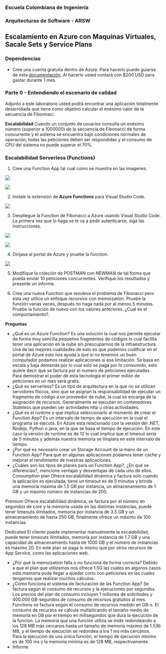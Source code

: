 ### Escuela Colombiana de Ingeniería
### Arquitecturas de Software - ARSW

## Escalamiento en Azure con Maquinas Virtuales, Sacale Sets y Service Plans

### Dependencias
* Cree una cuenta gratuita dentro de Azure. Para hacerlo puede guiarse de esta [documentación](https://azure.microsoft.com/en-us/free/search/?&ef_id=Cj0KCQiA2ITuBRDkARIsAMK9Q7MuvuTqIfK15LWfaM7bLL_QsBbC5XhJJezUbcfx-qAnfPjH568chTMaAkAsEALw_wcB:G:s&OCID=AID2000068_SEM_alOkB9ZE&MarinID=alOkB9ZE_368060503322_%2Bazure_b_c__79187603991_kwd-23159435208&lnkd=Google_Azure_Brand&dclid=CjgKEAiA2ITuBRDchty8lqPlzS4SJAC3x4k1mAxU7XNhWdOSESfffUnMNjLWcAIuikQnj3C4U8xRG_D_BwE). Al hacerlo usted contará con $200 USD para gastar durante 1 mes.

### Parte 0 - Entendiendo el escenario de calidad

Adjunto a este laboratorio usted podrá encontrar una aplicación totalmente desarrollada que tiene como objetivo calcular el enésimo valor de la secuencia de Fibonnaci.

**Escalabilidad**
Cuando un conjunto de usuarios consulta un enésimo número (superior a 1000000) de la secuencia de Fibonacci de forma concurrente y el sistema se encuentra bajo condiciones normales de operación, todas las peticiones deben ser respondidas y el consumo de CPU del sistema no puede superar el 70%.

### Escalabilidad Serverless (Functions)

1. Cree una Function App tal cual como se muestra en las  imagenes.

![](images/part3/part3-function-config.png)

![](images/part3/part3-function-configii.png)

2. Instale la extensión de **Azure Functions** para Visual Studio Code.

![](images/part3/part3-install-extension.png)

3. Despliegue la Function de Fibonacci a Azure usando Visual Studio Code. La primera vez que lo haga se le va a pedir autenticarse, siga las instrucciones.

![](images/part3/part3-deploy-function-1.png)

![](images/part3/part3-deploy-function-2.png)

4. Dirijase al portal de Azure y pruebe la function.

![](images/part3/part3-test-function.png)

5. Modifique la coleción de POSTMAN con NEWMAN de tal forma que pueda enviar 10 peticiones concurrentes. Verifique los resultados y presente un informe.

6. Cree una nueva Function que resuleva el problema de Fibonacci pero esta vez utilice un enfoque recursivo con memoization. Pruebe la función varias veces, después no haga nada por al menos 5 minutos. Pruebe la función de nuevo con los valores anteriores. ¿Cuál es el comportamiento?.

**Preguntas**

* ¿Qué es un Azure Function?
Es una solución la cual nos permite ejecutar de forma muy sencilla pequeños fragmentos de códigos lo cual facilita tener una aplicación en la nube sin preocuparnos de la infraestructura. Una de las mejores cualidades de esto es que podemos codificar en el portal de Azure esto nos ayuda a que si no tenemos un buen computador podamos realizar aplicaciones si esa limitación. Se basa en escala y baja demanda por lo cual solo se paga por lo consumido, esto quiere decir que se factura por el numero de peticiones ejecutadas. Para demostrar el poder de esta tecnología el primer millón de peticiones en un mes será gratis.
* ¿Qué es serverless?
Es un tipo de arquitectura en la que no se utilizan servidores físicos, sino que se asignan la responsabilidad de ejecutar un fragmento de código a un proveedor de nube, la cual se encarga de la asignación de recursos. Generalmente se ejecutan en contenedores Stateless que pueden ser actividades http u otras actividades.
* ¿Qué es el runtime y que implica seleccionarlo al momento de crear el Function App?
Es un intervalo de tiempo de ejecución en la cual el programa se ejecuta. En Azure esta relacionado con la versión del .NET, Nodejs, Python o java, en la que se basa el tiempo de ejecución. En este caso la versión de runtime es de 12 lo cual implica que el timeout sería de 5 minutos y además nuestra memoria se limpiara en este intervalo de tiempo. 
* ¿Por qué es necesario crear un Storage Account de la mano de un Function App?
Para que en algunas aplicaciones podamos tener cache y mejorar el rendimiento de nuestras aplicaciones. 
* ¿Cuáles son los tipos de planes para un Function App?, ¿En qué se diferencias?, mencione ventajas y desventajas de cada uno de ellos.
Consumption plan Ofrece escalabilidad dinámica y factura solo cuando la aplicación es ejecutada, tiene un timeout es de 5 minutos y brinda una memoria máxima de 1.5 GB por instancia, un almacenamiento de 1 GB y un máximo número de instancias de 200.

Premium Ofrece escalabilidad dinámica, se factura por el número en segundos de core y la memoria usada en las distintas instancias, puede tener timeouts ilimitados, memoria por instancia de 3.5 GB y un almacenamiento de hasta 250 GB, finalmente ofrece un máximo de 100 instancias.

Dedicated El cliente puede implementar manualmente la escalabilidad, puede tener timeouts ilimitados, memoría por instancia de 1.7 GB y una capacidad de almacenamiento hasta de 1000 GB y el numero de instancias es máximo 20. En este plan se paga lo mismo que por otros recursos de App Service, como las aplicaciones web.

* ¿Por qué la memoization falla o no funciona de forma correcta?
Debido a que el plan que utilizamos nos ofrece 1.5G las cuales en algunos casos esta memoria pude llegar a quedar corto con peticiones en las cuales tengamos que realizar muchos cálculos.
* ¿Cómo funciona el sistema de facturación de las Function App?
Se factura según el consumo de recursos y la ejecuciones por segundos. Los precios del plan de consumo incluyen 1 millones de solicitudes y 400.000 GB-segundos de consumo de recursos gratuitos al mes. Functions se factura según el consumo de recursos medido en GB-s. El consumo de recursos se calcula multiplicando el tamaño medio de memoria en GB por el tiempo en milisegundos que dura la ejecución de la función. La memoria que una función utiliza se mide redondeando a los 128 MB más cercanos hasta un tamaño de memoria máximo de 1.536 MB, y el tiempo de ejecución se redondea a los 1 ms más cercanos. Para la ejecución de una única función, el tiempo de ejecución mínimo es de 100 ms y la memoria mínima es de 128 MB, respectivamente.
* Informe
